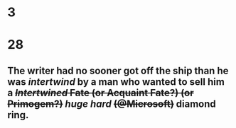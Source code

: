# 3
# 28
## The writer had no sooner got off the ship than he was *intertwind* by a man who wanted to sell him a ~~*Intertwined* Fate (or Acquaint Fate?) (or Primogem?)~~ *huge hard* ~~(@Microsoft)~~ diamond ring.
## 